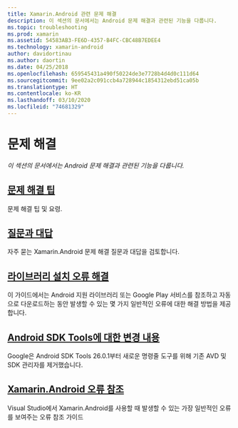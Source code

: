 ```yaml
---
title: Xamarin.Android 관련 문제 해결
description: 이 섹션의 문서에서는 Android 문제 해결과 관련된 기능을 다룹니다.
ms.topic: troubleshooting
ms.prod: xamarin
ms.assetid: 54583AB3-FE6D-4357-B4FC-CBC48B7EDEE4
ms.technology: xamarin-android
author: davidortinau
ms.author: daortin
ms.date: 04/25/2018
ms.openlocfilehash: 659545431a490f50224de3e7728b4d4d0c111d64
ms.sourcegitcommit: 9ee02a2c091ccb4a728944c1854312ebd51ca05b
ms.translationtype: HT
ms.contentlocale: ko-KR
ms.lasthandoff: 03/10/2020
ms.locfileid: "74681329"
---
```

# <a name="troubleshooting"></a>문제 해결

_이 섹션의 문서에서는 Android 문제 해결과 관련된 기능을 다룹니다._

## <a name="troubleshooting-tips"></a>[문제 해결 팁](~/android/troubleshooting/troubleshooting.md)

문제 해결 팁 및 요령.

## <a name="frequently-asked-questions"></a>[질문과 대답](questions/index.md)

자주 묻는 Xamarin.Android 문제 해결 질문과 대답을 검토합니다.

## <a name="resolving-library-installation-errors"></a>[라이브러리 설치 오류 해결](~/android/troubleshooting/resolving-library-installation-errors.md)

이 가이드에서는 Android 지원 라이브러리 또는 Google Play 서비스를 참조하고 자동으로 다운로드하는 동안 발생할 수 있는 몇 가지 일반적인 오류에 대한 해결 방법을 제공합니다.

## <a name="changes-to-the-android-sdk-tooling"></a>[Android SDK Tools에 대한 변경 내용](~/android/troubleshooting/sdk-cli-tooling-changes.md)

Google은 Android SDK Tools 26.0.1부터 새로운 명령줄 도구를 위해 기존 AVD 및 SDK 관리자를 제거했습니다.

## <a name="xamarinandroid-errors-reference"></a>[Xamarin.Android 오류 참조](/xamarin/android/errors-and-warnings/)

Visual Studio에서 Xamarin.Android를 사용할 때 발생할 수 있는 가장 일반적인 오류를 보여주는 오류 참조 가이드

